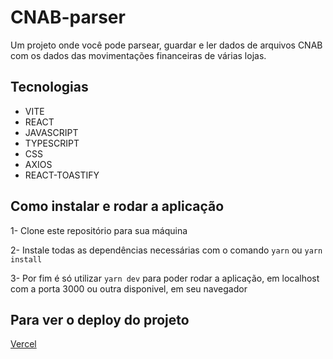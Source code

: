 # CNAB-parser

Um projeto onde você pode parsear, guardar e ler dados de arquivos CNAB com os dados das movimentações financeiras de várias lojas.

## Tecnologias

- VITE
- REACT
- JAVASCRIPT
- TYPESCRIPT
- CSS
- AXIOS
- REACT-TOASTIFY

## Como instalar e rodar a aplicação

1- Clone este repositório para sua máquina

2- Instale todas as dependências necessárias com o comando `yarn` ou `yarn install`

3- Por fim é só utilizar `yarn dev` para poder rodar a aplicação, em localhost com a porta 3000 ou outra disponivel, em seu navegador

## Para ver o deploy do projeto

<a target="_blank" href="https://cnab-parser.vercel.app/">Vercel</a>

